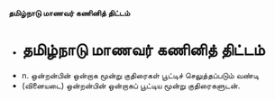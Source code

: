 **தமிழ்நாடு மாணவர் கணினித் திட்டம்**
- # தமிழ்நாடு மாணவர் கணினித் திட்டம்
- n. ஒன்றன்பின் ஒன்றாக மூன்று குதிரைகள் பூட்டிச் செலுத்தப்படும் வண்டி
- (வினையடை) ஒன்றன்பின் ஒன்றாகப் பூட்டிய மூன்று குதிரைகளுடன்.

